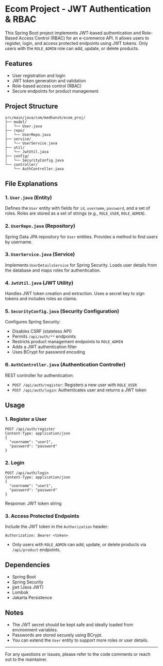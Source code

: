 # Ecom Project - JWT Authentication & RBAC

This Spring Boot project implements JWT-based authentication and Role-Based Access Control (RBAC) for an e-commerce API. It allows users to register, login, and access protected endpoints using JWT tokens. Only users with the `ROLE_ADMIN` role can add, update, or delete products.

## Features

- User registration and login
- JWT token generation and validation
- Role-based access control (RBAC)
- Secure endpoints for product management

## Project Structure

```
src/main/java/com/medhansh/ecom_proj/
├── model/
│   └── User.java
├── repo/
│   └── UserRepo.java
├── service/
│   └── UserService.java
├── util/
│   └── JwtUtil.java
├── config/
│   └── SecurityConfig.java
└── controller/
    └── AuthController.java
```

## File Explanations

### 1. `User.java` (Entity)

Defines the `User` entity with fields for `id`, `username`, `password`, and a set of roles. Roles are stored as a set of strings (e.g., `ROLE_USER`, `ROLE_ADMIN`).

### 2. `UserRepo.java` (Repository)

Spring Data JPA repository for `User` entities. Provides a method to find users by username.

### 3. `UserService.java` (Service)

Implements `UserDetailsService` for Spring Security. Loads user details from the database and maps roles for authentication.

### 4. `JwtUtil.java` (JWT Utility)

Handles JWT token creation and extraction. Uses a secret key to sign tokens and includes roles as claims.

### 5. `SecurityConfig.java` (Security Configuration)

Configures Spring Security:

- Disables CSRF (stateless API)
- Permits `/api/auth/**` endpoints
- Restricts product management endpoints to `ROLE_ADMIN`
- Adds a JWT authentication filter
- Uses BCrypt for password encoding

### 6. `AuthController.java` (Authentication Controller)

REST controller for authentication:

- `POST /api/auth/register`: Registers a new user with `ROLE_USER`
- `POST /api/auth/login`: Authenticates user and returns a JWT token

## Usage

### 1. Register a User

```
POST /api/auth/register
Content-Type: application/json
{
  "username": "user1",
  "password": "password"
}
```

### 2. Login

```
POST /api/auth/login
Content-Type: application/json
{
  "username": "user1",
  "password": "password"
}
```

Response: JWT token string

### 3. Access Protected Endpoints

Include the JWT token in the `Authorization` header:

```
Authorization: Bearer <token>
```

- Only users with `ROLE_ADMIN` can add, update, or delete products via `/api/product` endpoints.

## Dependencies

- Spring Boot
- Spring Security
- jjwt (Java JWT)
- Lombok
- Jakarta Persistence

## Notes

- The JWT secret should be kept safe and ideally loaded from environment variables.
- Passwords are stored securely using BCrypt.
- You can extend the `User` entity to support more roles or user details.

---

For any questions or issues, please refer to the code comments or reach out to the maintainer.
